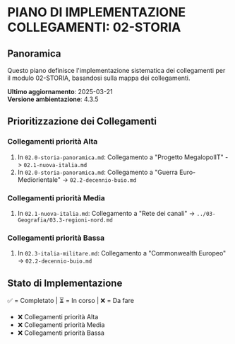 # PIANO DI IMPLEMENTAZIONE COLLEGAMENTI: 02-STORIA

## Panoramica
Questo piano definisce l'implementazione sistematica dei collegamenti per il modulo 02-STORIA, basandosi sulla mappa dei collegamenti.

**Ultimo aggiornamento**: 2025-03-21  
**Versione ambientazione**: 4.3.5

## Prioritizzazione dei Collegamenti

### Collegamenti priorità Alta
1. In `02.0-storia-panoramica.md`: Collegamento a "Progetto MegalopolIT" -> `02.1-nuova-italia.md`
2. In `02.0-storia-panoramica.md`: Collegamento a "Guerra Euro-Mediorientale" -> `02.2-decennio-buio.md`

### Collegamenti priorità Media
1. In `02.1-nuova-italia.md`: Collegamento a "Rete dei canali" -> `../03-Geografia/03.3-regioni-nord.md`

### Collegamenti priorità Bassa
1. In `02.3-italia-militare.md`: Collegamento a "Commonwealth Europeo" -> `02.2-decennio-buio.md`

## Stato di Implementazione

✅ = Completato | ⏳ = In corso | ❌ = Da fare

- ❌ Collegamenti priorità Alta
- ❌ Collegamenti priorità Media  
- ❌ Collegamenti priorità Bassa

